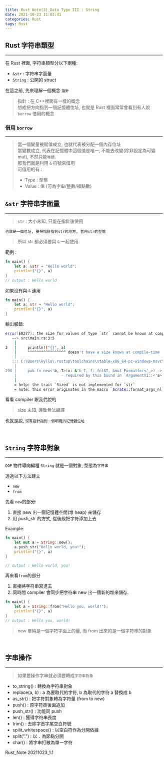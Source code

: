 ```yaml
---
title: Rust Note(3)_Data Type III : String
date: 2021-10-23 11:02:41
categories: Rust
tags: Rust
---
```


## Rust 字符串類型

---

在 Rust 裡面, 字符串類型分以下兩種:

-   `&str` : 字符串字面量
-   `String` : 公開的 struct

<!--more-->

在這之前, 先來理解一個概念 `指針`

> 指針 : 在 C++裡面有一樣的概念  
> 想成把方向指到一個記憶體位址, 也就是 Rust 裡面常常會看到有人說 `borrow` 借用的概念

### 借用 `borrow`

---

> 當一個變量被賦值成立, 也就代表被分配一個內存位址  
> 當變數成立, 代表在記憶體中這個值是唯一, 不能去改變(除非設定為可變 mut), 不然只能`唯讀`.  
> 那我們就是利用 `&` 符號來借用  
> 可借用的有 :
>
> -   Type : 型態
> -   Value : 值 (可為字串/整數/福點數)

## `&str` 字符串字面量

---

> `str` : 大小未知, 只能在指針後使用

    也就是一個位址, 要把指針指到str的地方, 套用str的型態

> 所以 str 都必須要與 `&` 一起使用.

範例 :

```rust
fn main() {
    let a: &str = "Hello world";
    println!("{}", a)
}
// output : Hello world
```

如果沒有與 `&` 連用

```rust
fn main() {
    let a: str = "Hello world";
    println!("{}", a)
}
```

輸出報錯:

```bash
error[E0277]: the size for values of type `str` cannot be known at compilation time
   --> src\main.rs:3:5
    |
3   |     println!("{}", a)
    |     ^^^^^^^^^^^^^^^^^ doesn't have a size known at compile-time
    |
   ::: C:\Users\kylls\.rustup\toolchains\stable-x86_64-pc-windows-msvc\lib/rustlib/src/rust\library\core\src\fmt\mod.rs:294:20
    |
294 |     pub fn new<'b, T>(x: &'b T, f: fn(&T, &mut Formatter<'_>) -> Result) -> ArgumentV1<'b> {
    |                    - required by this bound in `ArgumentV1::<'a>::new`
    |
    = help: the trait `Sized` is not implemented for `str`
    = note: this error originates in the macro `$crate::format_args_nl` (in Nightly builds, run with -Z macro-backtrace for more info)
```

看看 compiler 跟我們說的

> size 未知, 導致無法編譯

也就是說, `沒有指針指到一個明確的記憶體位址`

</br>

## `String` 字符串對象

---

`OOP` 物件導向編程
`String` 就是一個對象, 型態為`字符串`

透過以下方法建立

-   `new`
-   `from`

先看 `new`的部分:

1. 直接 new 出一個記憶體空間(堆 heap) 來儲存
2. 用 push_str 的方式, 從後段把字符添加上去

Example:

```rust
fn main() {
    let mut a = String::new();
    a.push_str("Hello world, you!");
    println!("{}", a)
}

// output : Hello world, you!
```

再來看`from`的部分

1. 直接將字符串寫進去
2. 同時間 compiler 會同步把字符串 new 出一個新的堆來儲存.

```rust
fn main() {
    let a = String::from("Hello you, world!");
    println!("{}", a)
}
// output : Hello you, world!
```

> new 單純是一個字符字面上的量, 而 from 出來的是一個字符串的對象

</br>

## 字串操作

---

> 如果要操作字串就必須要轉成`字符串對象`

-   to_string() : 轉換為字符串對象
-   replace(a, b) : a 為要取代的字符, b 為取代的字符 a 替換成 b
-   as_str() : 把字符對象轉為字符量 (from to new)
-   push() : 原字符串後面追加
-   push_str() : 功能同 push
-   len() : 獲得字符串長度
-   trim() : 去除字首字尾空白符號
-   spilit_whitespace() : 以空白符作為分開依據
-   split(".") : 以 `.` 為節點分開
-   char() : 將字串打散為單一字符

Rust_Note 20211023_1.1
